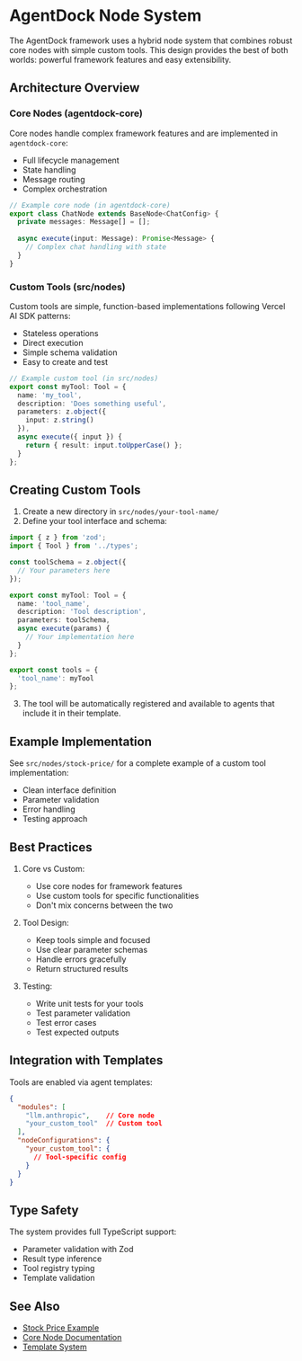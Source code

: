 # AgentDock Node System

The AgentDock framework uses a hybrid node system that combines robust core nodes with simple custom tools. This design provides the best of both worlds: powerful framework features and easy extensibility.

## Architecture Overview

### Core Nodes (agentdock-core)
Core nodes handle complex framework features and are implemented in `agentdock-core`:
- Full lifecycle management
- State handling
- Message routing
- Complex orchestration

```typescript
// Example core node (in agentdock-core)
export class ChatNode extends BaseNode<ChatConfig> {
  private messages: Message[] = [];
  
  async execute(input: Message): Promise<Message> {
    // Complex chat handling with state
  }
}
```

### Custom Tools (src/nodes)
Custom tools are simple, function-based implementations following Vercel AI SDK patterns:
- Stateless operations
- Direct execution
- Simple schema validation
- Easy to create and test

```typescript
// Example custom tool (in src/nodes)
export const myTool: Tool = {
  name: 'my_tool',
  description: 'Does something useful',
  parameters: z.object({
    input: z.string()
  }),
  async execute({ input }) {
    return { result: input.toUpperCase() };
  }
};
```

## Creating Custom Tools

1. Create a new directory in `src/nodes/your-tool-name/`
2. Define your tool interface and schema:
```typescript
import { z } from 'zod';
import { Tool } from '../types';

const toolSchema = z.object({
  // Your parameters here
});

export const myTool: Tool = {
  name: 'tool_name',
  description: 'Tool description',
  parameters: toolSchema,
  async execute(params) {
    // Your implementation here
  }
};

export const tools = {
  'tool_name': myTool
};
```

3. The tool will be automatically registered and available to agents that include it in their template.

## Example Implementation

See `src/nodes/stock-price/` for a complete example of a custom tool implementation:
- Clean interface definition
- Parameter validation
- Error handling
- Testing approach

## Best Practices

1. Core vs Custom:
   - Use core nodes for framework features
   - Use custom tools for specific functionalities
   - Don't mix concerns between the two

2. Tool Design:
   - Keep tools simple and focused
   - Use clear parameter schemas
   - Handle errors gracefully
   - Return structured results

3. Testing:
   - Write unit tests for your tools
   - Test parameter validation
   - Test error cases
   - Test expected outputs

## Integration with Templates

Tools are enabled via agent templates:

```json
{
  "modules": [
    "llm.anthropic",    // Core node
    "your_custom_tool"  // Custom tool
  ],
  "nodeConfigurations": {
    "your_custom_tool": {
      // Tool-specific config
    }
  }
}
```

## Type Safety

The system provides full TypeScript support:
- Parameter validation with Zod
- Result type inference
- Tool registry typing
- Template validation

## See Also
- [Stock Price Example](./examples/stock-price/README.md)
- [Core Node Documentation](../agentdock-core/src/nodes/README.md)
- [Template System](../templates/README.md) 
